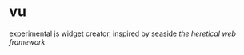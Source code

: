 # vu

experimental js widget creator,
inspired by [seaside](seaside.st) _the heretical web framework_


